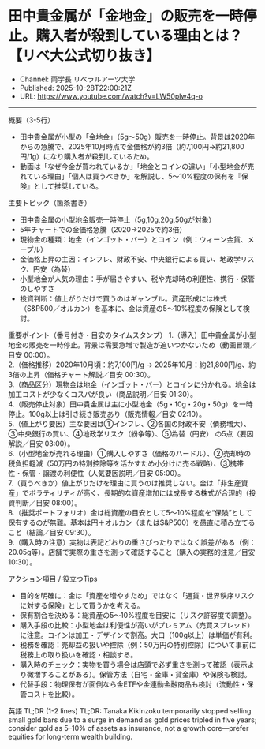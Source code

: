 # 田中貴金属が「金地金」の販売を一時停止。購入者が殺到している理由とは？【リベ大公式切り抜き】

- Channel: 両学長 リベラルアーツ大学
- Published: 2025-10-28T22:00:21Z
- URL: https://www.youtube.com/watch?v=LW50plw4q-o

---

概要（3-5行）
- 田中貴金属が小型の「金地金」（5g〜50g）販売を一時停止。背景は2020年からの急騰で、2025年10月時点で金価格が約3倍（約7,100円→約21,800円/1g）になり購入者が殺到しているため。  
- 動画は「なぜ今金が買われているか」「地金とコインの違い」「小型地金が売れている理由」「個人は買うべきか」を解説し、5〜10%程度の保有を『保険』として推奨している。

主要トピック（箇条書き）
- 田中貴金属の小型地金販売一時停止（5g,10g,20g,50gが対象）  
- 5年チャートでの金価格急騰（2020→2025で約3倍）  
- 現物金の種類：地金（インゴット・バー）とコイン（例：ウィーン金貨、メープル）  
- 金価格上昇の主因：インフレ、財政不安、中央銀行による買い、地政学リスク、円安（為替）  
- 小型地金が人気の理由：手が届きやすい、税や売却時の利便性、携行・保管のしやすさ  
- 投資判断：値上がりだけで買うのはギャンブル。資産形成には株式（S&P500／オルカン）を基本に、金は資産の5〜10%程度の保険として検討。

重要ポイント（番号付き・目安のタイムスタンプ）
1.（導入）田中貴金属が小型地金の販売を一時停止。背景は需要急増で製造が追いつかないため（動画冒頭／目安 00:00）。  
2.（価格推移）2020年10月頃：約7,100円/g → 2025年10月：約21,800円/g、約3倍の上昇（価格チャート解説／目安 00:30）。  
3.（商品区分）現物金は地金（インゴット・バー）とコインに分かれる。地金は加工コストが少なくコスパが良い（商品説明／目安 01:30）。  
4.（販売停止対象）田中貴金属は主に小型地金（5g・10g・20g・50g）を一時停止。100g以上は引き続き販売あり（販売情報／目安 02:10）。  
5.（値上がり要因）主な要因は①インフレ、②各国の財政不安（債務増大）、③中央銀行の買い、④地政学リスク（紛争等）、⑤為替（円安） の5点（要因解説／目安 03:00）。  
6.（小型地金が売れる理由）①購入しやすさ（価格のハードル）、②売却時の税負担軽減（50万円の特別控除等を活かすため小分けに売る戦略）、③携帯性・保管・譲渡の利便性（人気要因説明／目安 05:00）。  
7.（買うべきか）値上がりだけを理由に買うのは推奨しない。金は「非生産資産」でボラティリティが高く、長期的な資産増加には成長する株式が合理的（投資判断／目安 08:00）。  
8.（推奨ポートフォリオ）金は総資産の目安として5〜10%程度を“保険”として保有するのが無難。基本は円＋オルカン（またはS&P500）を愚直に積み立てること（結論／目安 09:30）。  
9.（購入時の注意）実物は表記どおりの重さぴったりではなく誤差がある（例：20.05g等）。店舗で実際の重さを測って確認すること（購入の実務的注意／目安 10:30）。

アクション項目 / 役立つTips
- 目的を明確に：金は「資産を増やすため」ではなく「通貨・世界秩序リスクに対する保険」として買うかを考える。  
- 保有割合を決める：総資産の5〜10%程度を目安に（リスク許容度で調整）。  
- 購入手段の比較：小型地金は利便性が高いがプレミアム（売買スプレッド）に注意。コインは加工・デザインで割高。大口（100g以上）は単価が有利。  
- 税務を確認：売却益の扱いや控除（例：50万円の特別控除）について事前に税務上の取り扱いを確認・相談する。  
- 購入時のチェック：実物を買う場合は店頭で必ず重さを測って確認（表示より微増することがある）。保管方法（自宅・金庫・貸金庫）や保険も検討。  
- 代替手段：物理保有が面倒なら金ETFや金連動金融商品も検討（流動性・保管コストを比較）。

英語 TL;DR (1-2 lines)
TL;DR: Tanaka Kikinzoku temporarily stopped selling small gold bars due to a surge in demand as gold prices tripled in five years; consider gold as 5–10% of assets as insurance, not a growth core—prefer equities for long-term wealth building.
